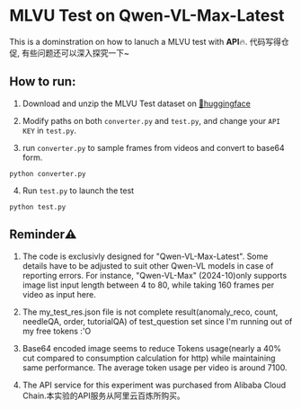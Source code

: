 # MLVU Test on Qwen-VL-Max-Latest

This is a dominstration on how to lanuch a MLVU test with **API**🔥.
代码写得仓促, 有些问题还可以深入探究一下~

## How to run:
1. Download and unzip the MLVU Test dataset on [🤗huggingface](https://huggingface.co/datasets/MLVU/MLVU_Test/tree/main)

2. Modify paths on both `converter.py` and `test.py`, and change your `API KEY` in `test.py`. 

3. run `converter.py` to sample frames from videos and convert to base64 form.
```shell
python converter.py
```

4. Run `test.py` to launch the test
```shell
python test.py
```

## Reminder⚠️
1. The code is exclusivly designed for "Qwen-VL-Max-Latest". Some details have to be adjusted to suit other Qwen-VL models in case of reporting errors. For instance, "Qwen-VL-Max" (2024-10)only supports image list input length between 4 to 80, while taking 160 frames per video as input here.

2. The my_test_res.json file is not complete result(anomaly_reco, count, needleQA, order, tutorialQA) of test_question set since I'm running out of my free tokens :'O

3. Base64 encoded image seems to reduce Tokens usage(nearly a 40% cut compared to consumption calculation for http) while maintaining same performance. The average token usage per video is around 7100.

4. The API service for this experiment was purchased from Alibaba Cloud Chain.本实验的API服务从阿里云百炼所购买。
